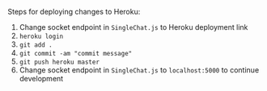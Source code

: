 Steps for deploying changes to Heroku:

1. Change socket endpoint in `SingleChat.js` to Heroku deployment link
2. `heroku login`
3. `git add .`
4. `git commit -am "commit message"`
5. `git push heroku master`
6. Change socket endpoint in `SingleChat.js` to `localhost:5000` to continue development